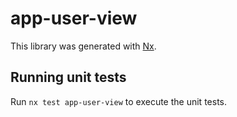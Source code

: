 # app-user-view

This library was generated with [Nx](https://nx.dev).

## Running unit tests

Run `nx test app-user-view` to execute the unit tests.
